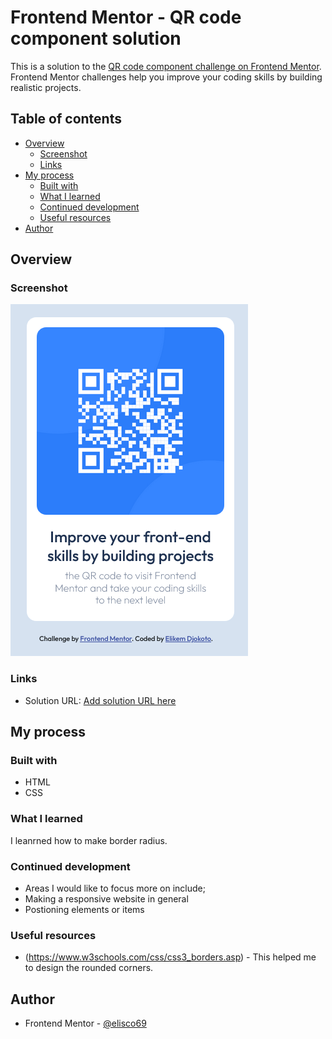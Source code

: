# Frontend Mentor - QR code component solution

This is a solution to the [QR code component challenge on Frontend Mentor](https://www.frontendmentor.io/challenges/qr-code-component-iux_sIO_H). Frontend Mentor challenges help you improve your coding skills by building realistic projects. 

## Table of contents

- [Overview](#overview)
  - [Screenshot](#screenshot)
  - [Links](#links)
- [My process](#my-process)
  - [Built with](#built-with)
  - [What I learned](#what-i-learned)
  - [Continued development](#continued-development)
  - [Useful resources](#useful-resources)
- [Author](#author)


## Overview

### Screenshot

![](images/screenshot.png)


### Links

- Solution URL: [Add solution URL here](https://your-solution-url.com)

## My process

### Built with

- HTML
- CSS


### What I learned
I leanrned how to make border radius.

### Continued development
- Areas I would like to focus more on include; 
- Making a responsive website in general
- Postioning elements or items


### Useful resources

- (https://www.w3schools.com/css/css3_borders.asp) - This helped me to design the rounded corners.


## Author

- Frontend Mentor - [@elisco69](https://www.frontendmentor.io/profile/@elisco69)

